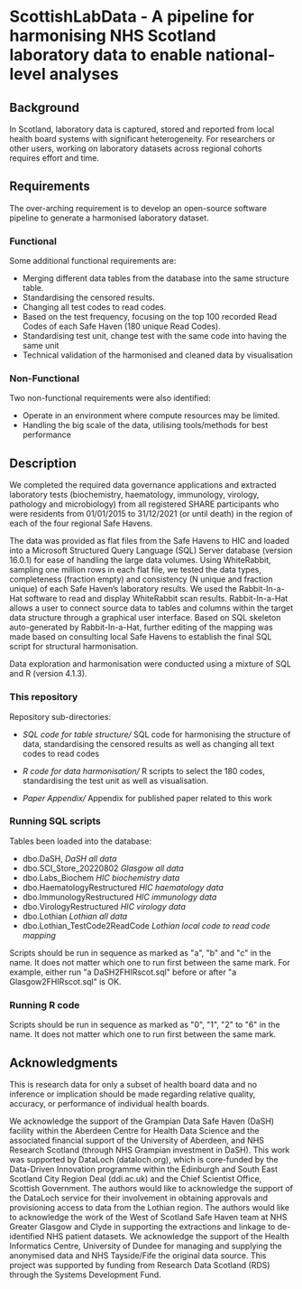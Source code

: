 

# ScottishLabData - A pipeline for harmonising NHS Scotland laboratory data to enable national-level analyses
## Background
In Scotland, laboratory data is captured, stored and reported from local health board systems with significant heterogeneity. For researchers or other users, working on laboratory datasets across regional cohorts requires effort and time.


## Requirements
The over-arching requirement is to develop an open-source software pipeline to generate a harmonised laboratory dataset.

### Functional
Some additional functional requirements are:
* Merging different data tables from the database into the same structure table.
* Standardising the censored results. 
* Changing all test codes to read codes.
* Based on the test frequency, focusing on the top 100 recorded Read Codes of each Safe Haven (180 unique Read Codes).
* Standardising test unit, change test with the same code into having the same unit
* Technical validation of the harmonised and cleaned data by visualisation
 
### Non-Functional
Two non-functional requirements were also identified:
* Operate in an environment where compute resources may be limited.
* Handling the big scale of the data, utilising tools/methods for best performance    

## Description
We completed the required data governance applications and extracted laboratory tests (biochemistry, haematology, immunology, virology, pathology and microbiology) from all registered SHARE participants who were residents from 01/01/2015 to 31/12/2021 (or until death) in the region of each of the four regional Safe Havens.

The data was provided as flat files from the Safe Havens to HIC and loaded into a Microsoft Structured Query Language (SQL) Server database (version 16.0.1) for ease of handling the large data volumes. Using WhiteRabbit, sampling one million rows in each flat file, we tested the data types, completeness (fraction empty) and consistency (N unique and fraction unique) of each Safe Haven’s laboratory results. We used the Rabbit-In-a-Hat software to read and display WhiteRabbit scan results. Rabbit-In-a-Hat allows a user to connect source data to tables and columns within the target data structure through a graphical user interface. Based on SQL skeleton auto-generated by Rabbit-In-a-Hat, further editing of the mapping was made based on consulting local Safe Havens to establish the final SQL script for structural harmonisation.

Data exploration and harmonisation were conducted using a mixture of SQL and R (version 4.1.3). 

### This repository 
Repository sub-directories:

- *SQL code for table structure/* SQL code for harmonising the structure of data, standardising the censored results as well as changing all text codes to read codes  

- *R code for data harmonisation/* R scripts to select the 180 codes, standardising the test unit as well as visualisation.

- *Paper Appendix/* Appendix for published paper related to this work

### Running SQL scripts
Tables been loaded into the database: 
- dbo.DaSH,                            *DaSH all data*
- dbo.SCI_Store_20220802               *Glasgow all data*
- dbo.Labs_Biochem                     *HIC biochemistry data*
- dbo.HaematologyRestructured          *HIC haematology data*
- dbo.ImmunologyRestructured           *HIC immunology data*
- dbo.VirologyRestructured             *HIC virology data*
- dbo.Lothian                          *Lothian all data* 
- dbo.Lothian_TestCode2ReadCode        *Lothian local code to read code mapping*

Scripts should be run in sequence as marked as "a", "b" and "c" in the name. It does not matter which one to run first between the same mark. For example, either run "a DaSH2FHIRscot.sql" before or after "a Glasgow2FHIRscot.sql" is OK.
 
### Running R code
Scripts should be run in sequence as marked as "0", "1", "2" to "6" in the name. It does not matter which one to run first between the same mark.
 
## Acknowledgments

This is research data for only a subset of health board data and no inference or implication should be made regarding relative quality, accuracy, or performance of individual health boards.

We acknowledge the support of the Grampian Data Safe Haven (DaSH) facility within the Aberdeen Centre for Health Data Science and the associated financial support of the University of Aberdeen, and NHS Research Scotland (through NHS Grampian investment in DaSH). This work was supported by DataLoch (dataloch.org), which is core-funded by the Data-Driven Innovation programme within the Edinburgh and South East Scotland City Region Deal (ddi.ac.uk) and the Chief Scientist Office, Scottish Government. The authors would like to acknowledge the support of the DataLoch service for their involvement in obtaining approvals and provisioning access to data from the Lothian region. The authors would like to acknowledge the work of the West of Scotland Safe Haven team at NHS Greater Glasgow and Clyde in supporting the extractions and linkage to de-identified NHS patient datasets. We acknowledge the support of the Health Informatics Centre, University of Dundee for managing and supplying the anonymised data and NHS Tayside/Fife the original data source. This project was supported by funding from Research Data Scotland (RDS) through the Systems Development Fund.


